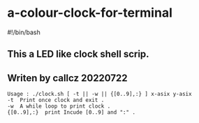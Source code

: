 # a-colour-clock-for-terminal
#!/bin/bash
##
## This a LED like clock shell scrip.
## Writen by callcz 20220722
	Usage : ./clock.sh [ -t || -w || {[0..9],:} ] x-asix y-asix
	-t	Print once clock and exit .
	-w	A while loop to print clock .
	{[0..9],:}	print Incude [0..9] and ":" .
	
